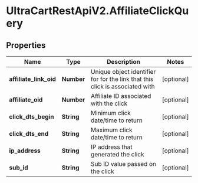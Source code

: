 # UltraCartRestApiV2.AffiliateClickQuery

## Properties

Name | Type | Description | Notes
------------ | ------------- | ------------- | -------------
**affiliate_link_oid** | **Number** | Unique object identifier for for the link that this click is associated with | [optional] 
**affiliate_oid** | **Number** | Affiliate ID associated with the click | [optional] 
**click_dts_begin** | **String** | Minimum click date/time to return | [optional] 
**click_dts_end** | **String** | Maximum click date/time to return | [optional] 
**ip_address** | **String** | IP address that generated the click | [optional] 
**sub_id** | **String** | Sub ID value passed on the click | [optional] 


